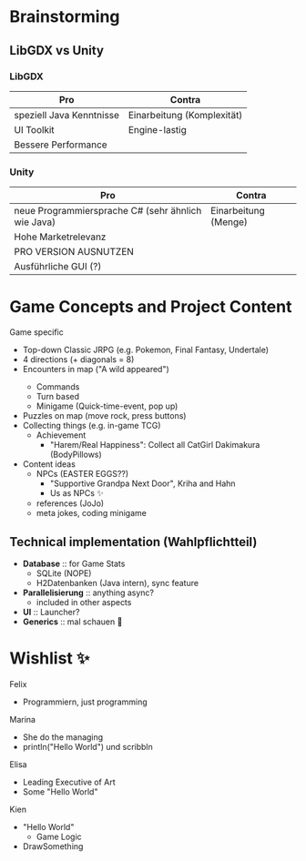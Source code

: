 # Brainstorming

## LibGDX vs Unity

### LibGDX

| Pro                      | Contra                     |
| ------------------------ | -------------------------- |
| speziell Java Kenntnisse | Einarbeitung (Komplexität) |
| UI Toolkit               | Engine-lastig              |
| Bessere Performance      |                            |


### Unity

| Pro                                                | Contra               |
| -------------------------------------------------- | -------------------- |
| neue Programmiersprache C# (sehr ähnlich wie Java) | Einarbeitung (Menge) |
| Hohe Marketrelevanz                                |                      |
| PRO VERSION AUSNUTZEN                              |                      |
| Ausführliche GUI (?)                               |                      |




# Game Concepts and Project Content

Game specific
- Top-down Classic JRPG (e.g. Pokemon, Final Fantasy, Undertale)
- 4 directions (+ diagonals = 8)
- Encounters in map ("A wild <something> appeared")
  - Commands
  - Turn based
  - Minigame (Quick-time-event, pop up)
- Puzzles on map (move rock, press buttons)
- Collecting things (e.g. in-game TCG)
  - Achievement
    - "Harem/Real Happiness": Collect all CatGirl Dakimakura (BodyPillows)
- Content ideas
  - NPCs (EASTER EGGS??)
    - "Supportive Grandpa Next Door", Kriha and Hahn
    - Us as NPCs :sparkles:
  - references (JoJo)
  - meta jokes, coding minigame


## Technical implementation (Wahlpflichtteil)

- **Database** :: for Game Stats
  - SQLite (NOPE)
  - H2Datenbanken (Java intern),  sync feature
- **Parallelisierung** :: anything async?
  - included in other aspects
- **UI** :: Launcher?
- **Generics** :: mal schauen :eyes:


# Wishlist :sparkles:

Felix

- Programmiern, just programming

Marina

- She do the managing
- println("Hello World") und scribbln

Elisa

- Leading Executive of Art
- Some "Hello World"

Kien

- "Hello World"
  - Game Logic
- DrawSomething
